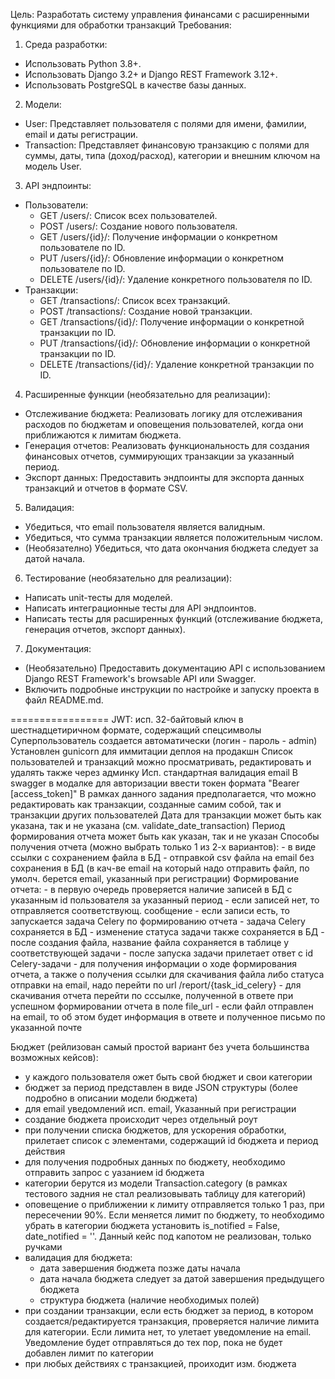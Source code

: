 Цель:
Разработать систему управления финансами с расширенными функциями для обработки транзакций
Требования:
1.	Среда разработки: 
   - Использовать Python 3.8+. 
   - Использовать Django 3.2+ и Django REST Framework 3.12+. 
   - Использовать PostgreSQL в качестве базы данных.
2.	Модели:
   - User: Представляет пользователя с полями для имени, фамилии, email и даты регистрации. 
   - Transaction: Представляет финансовую транзакцию с полями для суммы, даты, типа (доход/расход), категории и внешним ключом на модель User.
3.	API эндпоинты:
   - Пользователи:
     - GET /users/: Список всех пользователей. 
     - POST /users/: Создание нового пользователя. 
     - GET /users/{id}/: Получение информации о конкретном пользователе по ID. 
     - PUT /users/{id}/: Обновление информации о конкретном пользователе по ID. 
     - DELETE /users/{id}/: Удаление конкретного пользователя по ID. 
   - Транзакции:
     - GET /transactions/: Список всех транзакций. 
     - POST /transactions/: Создание новой транзакции. 
     - GET /transactions/{id}/: Получение информации о конкретной транзакции по ID. 
     - PUT /transactions/{id}/: Обновление информации о конкретной транзакции по ID. 
     - DELETE /transactions/{id}/: Удаление конкретной транзакции по ID.
4.	Расширенные функции (необязательно для реализации):
   - Отслеживание бюджета: Реализовать логику для отслеживания расходов по бюджетам и оповещения пользователей, когда они приближаются к лимитам бюджета. 
   - Генерация отчетов: Реализовать функциональность для создания финансовых отчетов, суммирующих транзакции за указанный период. 
   - Экспорт данных: Предоставить эндпоинты для экспорта данных транзакций и отчетов в формате CSV.
5.	Валидация:
   - Убедиться, что email пользователя является валидным. 
   - Убедиться, что сумма транзакции является положительным числом.
   - (Необязателно) Убедиться, что дата окончания бюджета следует за датой начала.
6.	Тестирование (необязательно для реализации):
   - Написать unit-тесты для моделей. 
   - Написать интеграционные тесты для API эндпоинтов. 
   - Написать тесты для расширенных функций (отслеживание бюджета, генерация отчетов, экспорт данных).
7.	Документация:
   - (Необязательно) Предоставить документацию API с использованием Django REST Framework's browsable API или Swagger. 
   - Включить подробные инструкции по настройке и запуску проекта в файл README.md.


=================
JWT: исп. 32-байтовый ключ в шестнадцетиричном формате, содержащий спецсимволы
Суперпользователь создается автоматически (логин - пароль - admin)
Установлен gunicorn для иммитации деплоя на продакшн
Список пользователей и транзакций можно просматривать, редактировать и удалять также через админку
Исп. стандартная валидация email
В swagger в модалке для авторизации ввести токен формата "Bearer [access_token]"
В рамках данного задания предполагается, что можно редактировать как транзакции, созданные самим собой, так и транзакции других пользователей
Дата для транзакции может быть как указана, так и не указана (см. validate_date_transaction)
Период формирования отчета может быть как указан, так и не указан
Способы получения отчета (можно выбрать только 1 из 2-х вариантов):
     - в виде ссылки с сохранением файла в БД
     - отправкой csv файла на email без сохранения в БД (в кач-ве email на который надо отправить файл, по умолч. берется
          email, указанный при регистрации)
Формирование отчета: 
     - в первую очередь проверяется наличие записей в БД с указанным id пользователя за указанный период
     - если записей нет, то отправляется соответствующ. сообщение
     - если записи есть, то запускается задача Celery по формированию отчета
          - задача Celery сохраняется в БД
          - изменение статуса задачи также сохраняется в БД
          - после создания файла, название файла сохраняется в таблице у соответствующей задачи
          - после запуска задачи прилетает ответ с id Celery-задачи
          - для получения информации о ходе формирования отчета, а также о получения ссылки для скачивания файла либо 
               статуса отправки на email, надо перейти по url /report/{task_id_celery}
          - для скачивания отчета перейти по сссылке, полученной в ответе при успешном формировании отчета в поле file_url
          - если файл отправлен на email, то об этом будет информация в ответе и полученное письмо по указанной почте

Бюджет (рейлизован самый простой вариант без учета большинства возможных кейсов):
- у каждого пользователя ожет быть свой бюджет и свои категории
- бюджет за период представлен в виде JSON структуры (более подробно в описании модели бюджета)
- для email уведомлений исп. email, Указанный при регистрации
- создание бюджета происходит через отдельный роут
- при получении списка бюджетов, для ускорения обработки, прилетает список с элементами, содержащий id бюджета и период действия
- для получения подробных данных по бюджету, необходимо отправить запрос с уазанием id бюджета
- категории берутся из модели Transaction.category (в рамках тестового задния не стал реализовывать таблицу для категорий)
- оповещение о приближении к лимиту отправляется только 1 раз, при пересечении 90%. Если меняется лимит по бюджету, то необходимо
  убрать в категории бюджета установить is_notified = False, date_notified = ''. Данный кейс под капотом не реализован, только
  ручками
- валидация для бюджета:
  - дата завершения бюджета позже даты начала
  - дата начала бюджета следует за датой завершения предыдущего бюджета
  - структура бюджета (наличие необходимых полей)
- при создании транзакции, если есть бюджет за период, в котором создается/редактируется транзакция, проверяется наличие
  лимита для категории. Если лимита нет, то улетает уведомление на email. Уведомление будет отправляться до тех пор, пока
  не будет добавлен лимит по категории
- при любых действиях с транзакцией, проиходит изм. бюджета
